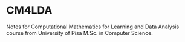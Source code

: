 # CM4LDA
Notes for Computational Mathematics for Learning and Data Analysis course from University of Pisa M.Sc. in Computer Science.
